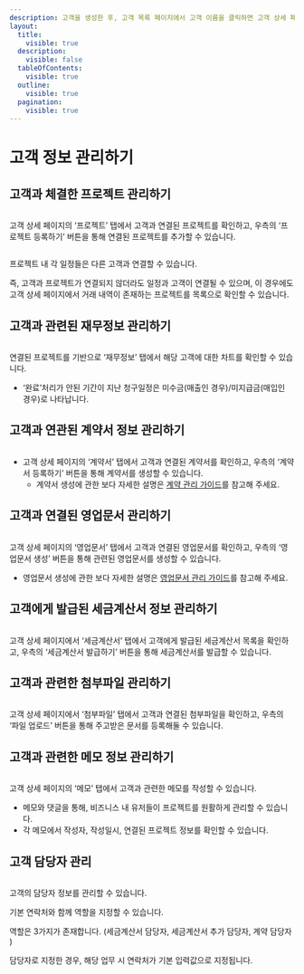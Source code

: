 ```yaml
---
description: 고객을 생성한 후, 고객 목록 페이지에서 고객 이름을 클릭하면 고객 상세 페이지로 이동해 고객 정보를 관리할 수 있습니다.
layout:
  title:
    visible: true
  description:
    visible: false
  tableOfContents:
    visible: true
  outline:
    visible: true
  pagination:
    visible: true
---
```


# 고객 정보 관리하기

## 고객과 체결한 프로젝트 관리하기&#x20;

<figure><img src="../.gitbook/assets/image (74).png" alt=""><figcaption></figcaption></figure>

고객 상세 페이지의 ‘프로젝트’ 탭에서 고객과 연결된 프로젝트를 확인하고, 우측의 ‘프로젝트 등록하기’ 버튼을 통해 연결된 프로젝트를 추가할 수 있습니다.

<figure><img src="../.gitbook/assets/image (212).png" alt=""><figcaption></figcaption></figure>

프로젝트 내 각 일정들은 다른 고객과 연결할 수 있습니다.&#x20;

즉, 고객과 프로젝트가 연결되지 않더라도 일정과 고객이 연결될 수 있으며, 이 경우에도 고객 상세 페이지에서 거래 내역이 존재하는 프로젝트를 목록으로 확인할 수 있습니다.&#x20;



## 고객과 관련된 재무정보 관리하기&#x20;

<figure><img src="../.gitbook/assets/image (75).png" alt=""><figcaption></figcaption></figure>

연결된 프로젝트를 기반으로 ‘재무정보’ 탭에서 해당 고객에 대한 차트를 확인할 수 있습니다.

* ‘완료’처리가 안된 기간이 지난 청구일정은 미수금(매출인 경우)/미지급금(매입인 경우)로 나타납니다.

## 고객과 연관된 계약서 정보 관리하기&#x20;

<figure><img src="../.gitbook/assets/image (76).png" alt=""><figcaption></figcaption></figure>

* 고객 상세 페이지의 ‘계약서’ 탭에서 고객과 연결된 계약서를 확인하고, 우측의 ‘계약서 등록하기’ 버튼을 통해 계약서를 생성할 수 있습니다.
  * 계약서 생성에 관한 보다 자세한 설명은 [계약 관리 가이드](../contracts/)를 참고해 주세요.

## 고객과 연결된 영업문서 관리하기&#x20;

<figure><img src="../.gitbook/assets/image (77).png" alt=""><figcaption></figcaption></figure>

고객 상세 페이지의 ‘영업문서’ 탭에서 고객과 연결된 영업문서를 확인하고, 우측의 ‘영업문서 생성’ 버튼을 통해 관련된 영업문서를 생성할 수 있습니다.

* 영업문서 생성에 관한 보다 자세한 설명은 [영업문서 관리 가이드](../documents/)를 참고해 주세요.

## 고객에게 발급된 세금계산서 정보 관리하기&#x20;

<figure><img src="../.gitbook/assets/image (78).png" alt=""><figcaption></figcaption></figure>

고객 상세 페이지에서 ‘세금계산서’ 탭에서 고객에게 발급된 세금계산서 목록을 확인하고, 우측의 ‘세금계산서 발급하기’ 버튼을 통해 세금계산서를 발급할 수 있습니다.

## 고객과 관련한 첨부파일 관리하기&#x20;

<figure><img src="../.gitbook/assets/image (79).png" alt=""><figcaption></figcaption></figure>

고객 상세 페이지에서 ‘첨부파일’ 탭에서 고객과 연결된 첨부파일을 확인하고, 우측의 ‘파일 업로드’ 버튼을 통해 주고받은 문서를 등록해둘 수 있습니다.

## 고객과 관련한 메모 정보 관리하기

<figure><img src="../.gitbook/assets/image (80).png" alt=""><figcaption></figcaption></figure>

고객 상세 페이지의 ‘메모’ 탭에서 고객과 관련한 메모를 작성할 수 있습니다.

* 메모와 댓글을 통해, 비즈니스 내 유저들이 프로젝트를 원활하게 관리할 수 있습니다.
* 각 메모에서 작성자, 작성일시, 연결된 프로젝트 정보를 확인할 수 있습니다.

## 고객 담당자 관리&#x20;

<figure><img src="../.gitbook/assets/image (39).png" alt=""><figcaption></figcaption></figure>

고객의 담당자 정보를 관리할 수 있습니다.&#x20;

기본 연락처와 함께 역할을 지정할 수 있습니다.

역할은 3가지가 존재합니다. (세금계산서 담당자, 세금계산서 추가 담당자, 계약 담당자 )

담당자로 지정한 경우, 해당 업무 시 연락처가 기본 입력값으로 지정됩니다.
